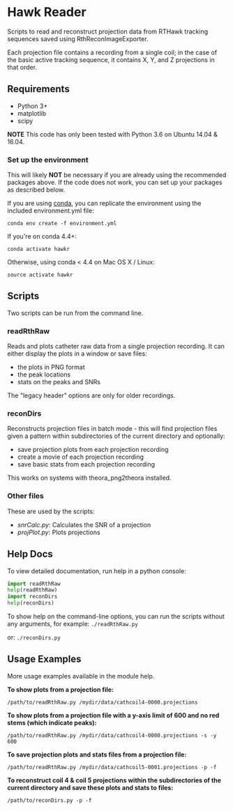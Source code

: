 # Hawk Reader
Scripts to read and reconstruct projection data from RTHawk tracking sequences saved
using RthReconImageExporter.

Each projection file contains a recording from a single coil; in the 
case of the basic active tracking sequence, it contains X, Y, and Z projections
in that order.

## Requirements
- Python 3+
- matplotlib
- scipy

**NOTE** This code has only been tested with Python 3.6 on Ubuntu 14.04 & 16.04.

### Set up the environment
This will likely **NOT** be necessary if you are already using the recommended packages above. If the code does not work, you can set up your packages as described below.

If you are using [conda](https://conda.io/docs/), you can replicate the environment using the included environment.yml file:
```
conda env create -f environment.yml
```
If you're on conda 4.4+:
```
conda activate hawkr
```
Otherwise, using conda < 4.4 on Mac OS X / Linux:
```
source activate hawkr
```
## Scripts
Two scripts can be run from the command line.
### readRthRaw
Reads and plots catheter raw data from a single projection recording. It can either display the plots in a window or save files:
- the plots in PNG format
- the peak locations
- stats on the peaks and SNRs

The "legacy header" options are only for older recordings.
 
### reconDirs
Reconstructs projection files in batch mode - this will find projection files given a pattern within subdirectories of the current directory and optionally:
- save projection plots from each projection recording
- create a movie of each projection recording
- save basic stats from each projection recording

This works on systems with theora_png2theora installed.

### Other files
These are used by the scripts:
- *snrCalc.py*: Calculates the SNR of a projection
- *projPlot.py*: Plots projections

## Help Docs
To view detailed documentation, run help in a python console:
```python
import readRthRaw
help(readRthRaw)
import reconDirs
help(reconDirs)
```
To show help on the command-line options, you can run the scripts without any arguments, for example: ```./readRthRaw.py```

or: ```./reconDirs.py```

## Usage Examples
More usage examples available in the module help.

**To show plots from a projection file:**
```
/path/to/readRthRaw.py /mydir/data/cathcoil4-0000.projections
```
**To show plots from a projection file with a y-axis limit of 600 and no red stems (which indicate peaks):**
```
/path/to/readRthRaw.py /mydir/data/cathcoil4-0000.projections -s -y 600
```
**To save projection plots and stats files from a projection file:**
```
/path/to/readRthRaw.py /mydir/data/cathcoil5-0001.projections -p -f
```

**To reconstruct coil 4 & coil 5 projections within the subdirectories of the current directory and save these plots and stats to files:**
```
/path/to/reconDirs.py -p -f
```


